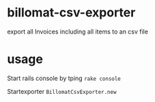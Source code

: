 # billomat-csv-exporter
export all Invoices including all items to an csv file

# usage

Start rails console by tping
```rake console```

Startexporter
```BillomatCsvExporter.new```
